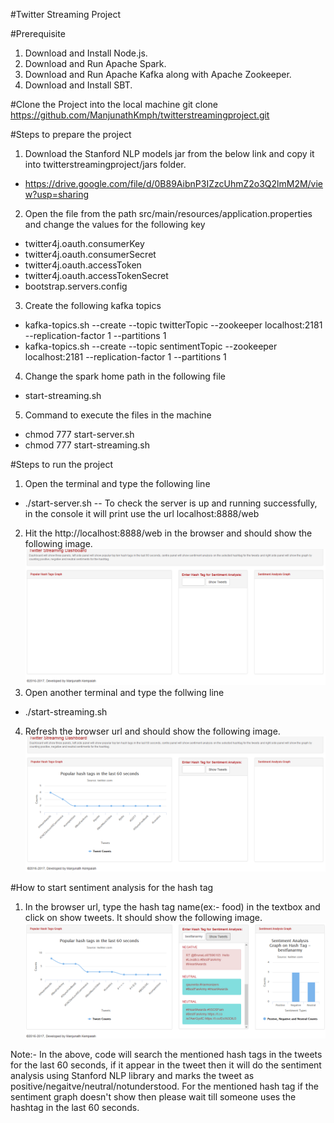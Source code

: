 #Twitter Streaming Project

#Prerequisite
1. Download and Install Node.js.
2. Download and Run Apache Spark.
3. Download and Run Apache Kafka along with Apache Zookeeper.
4. Download and Install SBT.

#Clone the Project into the local machine
git clone https://github.com/ManjunathKmph/twitterstreamingproject.git

#Steps to prepare the project
1. Download the Stanford NLP models jar from the below link and copy it into twitterstreamingproject/jars folder.
  * https://drive.google.com/file/d/0B89AibnP3IZzcUhmZ2o3Q2lmM2M/view?usp=sharing
2. Open the file from the path src/main/resources/application.properties and change the values for the following key
  * twitter4j.oauth.consumerKey
  * twitter4j.oauth.consumerSecret
  * twitter4j.oauth.accessToken
  * twitter4j.oauth.accessTokenSecret
  * bootstrap.servers.config
3. Create the following kafka topics
  * kafka-topics.sh --create --topic twitterTopic --zookeeper localhost:2181 --replication-factor 1 --partitions 1
  * kafka-topics.sh --create --topic sentimentTopic --zookeeper localhost:2181 --replication-factor 1 --partitions 1
4. Change the spark home path in the following file
  * start-streaming.sh
5. Command to execute the files in the machine
  * chmod 777 start-server.sh
  * chmod 777 start-streaming.sh

#Steps to run the project
1. Open the terminal and type the following line
  * ./start-server.sh  -- To check the server is up and running successfully, in the console it will print use the url localhost:8888/web
2. Hit the http://localhost:8888/web in the browser and should show the following image.
![Alt Initial Screen](/images/initialscreen.png "Initial Screen")
3. Open another terminal and type the follwing line
  * ./start-streaming.sh
4. Refresh the browser url and should show the following image.
![Alt Inital Streaming Screen](/images/second.png "Inital Streaming Screen")

#How to start sentiment analysis for the hash tag
1. In the browser url, type the hash tag name(ex:- food) in the textbox and click on show tweets. It should show the following image.
![Alt Sentiment Analysis Screen](/images/third.png "Sentiment Analysis Screen")

Note:- In the above, code will search the mentioned hash tags in the tweets for the last 60 seconds, if it appear in the tweet then it will do the sentiment analysis using Stanford NLP library and marks the tweet as positive/negaitve/neutral/notunderstood. For the mentioned hash tag if the sentiment graph doesn't show then please wait till someone uses the hashtag in the last 60 seconds.
   
